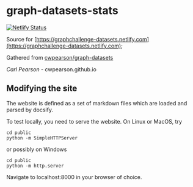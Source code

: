 # graph-datasets-stats

[![Netlify Status](https://api.netlify.com/api/v1/badges/20331ba7-93d6-4904-91f4-b3bc1f1af702/deploy-status)](https://app.netlify.com/sites/graphchallenge-datasets/deploys)

Source for [https://graphchallenge-datasets.netlify.com](https://graphchallenge-datasets.netlify.com);

Gathered from [cwpearson/graph-datasets](https://github.com/cwpearson/graph-datasets)

*Carl Pearson* - cwpearson.github.io

## Modifying the site

The website is defined as a set of markdown files which are loaded and parsed by docsify.

To test locally, you need to serve the website.
On Linux or MacOS, try

```
cd public
python -m SimpleHTTPServer
```

or possibly on Windows

```
cd public
python -m http.server
```

Navigate to localhost:8000 in your browser of choice.
